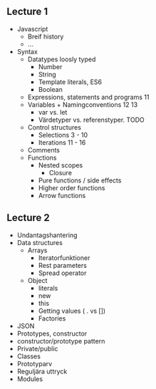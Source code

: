 
## Lecture 1
- Javascript
  - Breif history
  - ...
- Syntax
  - Datatypes loosly typed
    - Number
    - String
     - Template literals, ES6
    - Boolean
  - Expressions, statements and programs 11
  - Variables + Namingconventions 12 13
    - var vs. let
    - Värdetyper vs. referenstyper. TODO
  - Control structures
    - Selections 3 - 10
    - Iterations 11 - 16
  - Comments
  - Functions
    - Nested scopes
      - Closure
    - Pure functions / side effects
    - Higher order functions
    - Arrow functions

## Lecture 2
  - Undantagshantering
  - Data structures
    - Arrays
      - Iteratorfunktioner
      - Rest parameters
      - Spread operator
    - Object
      - literals
      - new
      - this
      - Getting values ( . vs [])
      - Factories
  - JSON
  - Prototypes, constructor
  - constructor/prototype pattern
  - Private/public
  - Classes
  - Prototyparv
  - Reguljära uttryck
  - Modules
